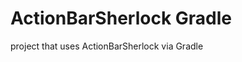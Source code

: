 ActionBarSherlock Gradle
===============================

project that uses ActionBarSherlock via Gradle


